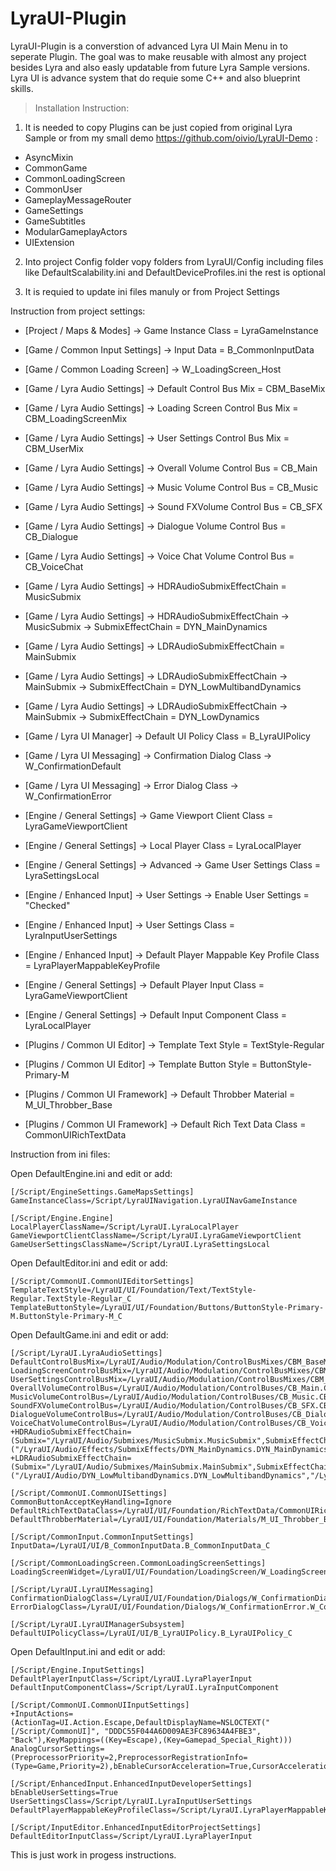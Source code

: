 # LyraUI-Plugin

LyraUI-Plugin is a converstion of advanced Lyra UI Main Menu in to seperate Plugin. 
The goal was to make reusable with almost any project besides Lyra and also easly updatable from future Lyra Sample versions.
Lyra UI is advance system that do requie some C++ and also blueprint skills.  


> Installation Instruction:

1. It is needed to copy Plugins can be just copied from original Lyra Sample or from my small demo https://github.com/oivio/LyraUI-Demo :
- AsyncMixin
- CommonGame
- CommonLoadingScreen
- CommonUser
- GameplayMessageRouter
- GameSettings
- GameSubtitles
- ModularGameplayActors
- UIExtension

2. Into project Config folder vopy folders from LyraUI/Config including files like DefaultScalability.ini and DefaultDeviceProfiles.ini the rest is optional 

3. It is requied to update ini files manuly or from Project Settings

Instruction from project settings:

  - [Project / Maps & Modes] -> Game Instance Class = LyraGameInstance
  
  - [Game / Common Input Settings] -> Input Data = B_CommonInputData
  - [Game / Common Loading Screen] -> W_LoadingScreen_Host
  
  - [Game / Lyra Audio Settings] -> Default Control Bus Mix = CBM_BaseMix
  - [Game / Lyra Audio Settings] -> Loading Screen Control Bus Mix = CBM_LoadingScreenMix
  - [Game / Lyra Audio Settings] -> User Settings Control Bus Mix = CBM_UserMix
  - [Game / Lyra Audio Settings] -> Overall Volume Control Bus = CB_Main
  - [Game / Lyra Audio Settings] -> Music Volume Control Bus = CB_Music
  - [Game / Lyra Audio Settings] -> Sound FXVolume Control Bus = CB_SFX
  - [Game / Lyra Audio Settings] -> Dialogue Volume Control Bus = CB_Dialogue
  - [Game / Lyra Audio Settings] -> Voice Chat Volume Control Bus = CB_VoiceChat
  - [Game / Lyra Audio Settings] -> HDRAudioSubmixEffectChain = MusicSubmix
  - [Game / Lyra Audio Settings] -> HDRAudioSubmixEffectChain -> MusicSubmix -> SubmixEffectChain = DYN_MainDynamics
  - [Game / Lyra Audio Settings] -> LDRAudioSubmixEffectChain = MainSubmix
  - [Game / Lyra Audio Settings] -> LDRAudioSubmixEffectChain -> MainSubmix -> SubmixEffectChain = DYN_LowMultibandDynamics
  - [Game / Lyra Audio Settings] -> LDRAudioSubmixEffectChain -> MainSubmix -> SubmixEffectChain = DYN_LowDynamics
  
  - [Game / Lyra UI Manager] -> Default UI Policy Class = B_LyraUIPolicy
  
  - [Game / Lyra UI Messaging] -> Confirmation Dialog Class -> W_ConfirmationDefault
  - [Game / Lyra UI Messaging] -> Error Dialog Class -> W_ConfirmationError
  
  - [Engine / General Settings] -> Game Viewport Client Class = LyraGameViewportClient
  - [Engine / General Settings] -> Local Player Class = LyraLocalPlayer
  - [Engine / General Settings] -> Advanced -> Game User Settings Class = LyraSettingsLocal
  
  - [Engine / Enhanced Input] -> User Settings -> Enable User Settings = "Checked"
  - [Engine / Enhanced Input] -> User Settings Class = LyraInputUserSettings
  - [Engine / Enhanced Input] -> Default Player Mappable Key Profile Class = LyraPlayerMappableKeyProfile
  
  - [Engine / General Settings] -> Default Player Input Class = LyraGameViewportClient
  - [Engine / General Settings] -> Default Input Component Class = LyraLocalPlayer
  
  - [Plugins / Common UI Editor] -> Template Text Style = TextStyle-Regular
  - [Plugins / Common UI Editor] -> Template Button Style = ButtonStyle-Primary-M
  
  - [Plugins / Common UI Framework] -> Default Throbber Material = M_UI_Throbber_Base
  - [Plugins / Common UI Framework] -> Default Rich Text Data Class = CommonUIRichTextData
 
Instruction from ini files:

Open DefaultEngine.ini and edit or add:
```
[/Script/EngineSettings.GameMapsSettings]
GameInstanceClass=/Script/LyraUINavigation.LyraUINavGameInstance

[/Script/Engine.Engine]
LocalPlayerClassName=/Script/LyraUI.LyraLocalPlayer
GameViewportClientClassName=/Script/LyraUI.LyraGameViewportClient
GameUserSettingsClassName=/Script/LyraUI.LyraSettingsLocal
```	
	
Open DefaultEditor.ini and edit or add:
```	
[/Script/CommonUI.CommonUIEditorSettings]
TemplateTextStyle=/LyraUI/UI/Foundation/Text/TextStyle-Regular.TextStyle-Regular_C
TemplateButtonStyle=/LyraUI/UI/Foundation/Buttons/ButtonStyle-Primary-M.ButtonStyle-Primary-M_C
```

Open DefaultGame.ini and edit or add:
```	
[/Script/LyraUI.LyraAudioSettings]
DefaultControlBusMix=/LyraUI/Audio/Modulation/ControlBusMixes/CBM_BaseMix.CBM_BaseMix
LoadingScreenControlBusMix=/LyraUI/Audio/Modulation/ControlBusMixes/CBM_LoadingScreenMix.CBM_LoadingScreenMix
UserSettingsControlBusMix=/LyraUI/Audio/Modulation/ControlBusMixes/CBM_UserMix.CBM_UserMix
OverallVolumeControlBus=/LyraUI/Audio/Modulation/ControlBuses/CB_Main.CB_Main
MusicVolumeControlBus=/LyraUI/Audio/Modulation/ControlBuses/CB_Music.CB_Music
SoundFXVolumeControlBus=/LyraUI/Audio/Modulation/ControlBuses/CB_SFX.CB_SFX
DialogueVolumeControlBus=/LyraUI/Audio/Modulation/ControlBuses/CB_Dialogue.CB_Dialogue
VoiceChatVolumeControlBus=/LyraUI/Audio/Modulation/ControlBuses/CB_VoiceChat.CB_VoiceChat
+HDRAudioSubmixEffectChain=(Submix="/LyraUI/Audio/Submixes/MusicSubmix.MusicSubmix",SubmixEffectChain=("/LyraUI/Audio/Effects/SubmixEffects/DYN_MainDynamics.DYN_MainDynamics"))
+LDRAudioSubmixEffectChain=(Submix="/LyraUI/Audio/Submixes/MainSubmix.MainSubmix",SubmixEffectChain=("/LyraUI/Audio/DYN_LowMultibandDynamics.DYN_LowMultibandDynamics","/LyraUI/Audio/Effects/SubmixEffects/DYN_LowDynamics.DYN_LowDynamics"))

[/Script/CommonUI.CommonUISettings]
CommonButtonAcceptKeyHandling=Ignore
DefaultRichTextDataClass=/LyraUI/UI/Foundation/RichTextData/CommonUIRichTextData.CommonUIRichTextData_C
DefaultThrobberMaterial=/LyraUI/UI/Foundation/Materials/M_UI_Throbber_Base.M_UI_Throbber_Base

[/Script/CommonInput.CommonInputSettings]
InputData=/LyraUI/UI/B_CommonInputData.B_CommonInputData_C

[/Script/CommonLoadingScreen.CommonLoadingScreenSettings]
LoadingScreenWidget=/LyraUI/UI/Foundation/LoadingScreen/W_LoadingScreen_Host.W_LoadingScreen_Host_C

[/Script/LyraUI.LyraUIMessaging]
ConfirmationDialogClass=/LyraUI/UI/Foundation/Dialogs/W_ConfirmationDialog.W_ConfirmationDialog_C
ErrorDialogClass=/LyraUI/UI/Foundation/Dialogs/W_ConfirmationError.W_ConfirmationError_C

[/Script/LyraUI.LyraUIManagerSubsystem]
DefaultUIPolicyClass=/LyraUI/UI/B_LyraUIPolicy.B_LyraUIPolicy_C
```

Open DefaultInput.ini and edit or add:
```	
[/Script/Engine.InputSettings]
DefaultPlayerInputClass=/Script/LyraUI.LyraPlayerInput
DefaultInputComponentClass=/Script/LyraUI.LyraInputComponent

[/Script/CommonUI.CommonUIInputSettings]
+InputActions=(ActionTag=UI.Action.Escape,DefaultDisplayName=NSLOCTEXT("[/Script/CommonUI]", "DDDC55F044A6D009AE3FC89634A4FBE3", "Back"),KeyMappings=((Key=Escape),(Key=Gamepad_Special_Right)))
AnalogCursorSettings=(PreprocessorPriority=2,PreprocessorRegistrationInfo=(Type=Game,Priority=2),bEnableCursorAcceleration=True,CursorAcceleration=1500.000000,CursorMaxSpeed=2200.000000,CursorDeadZone=0.250000,HoverSlowdownFactor=0.400000,ScrollDeadZone=0.200000,ScrollUpdatePeriod=0.100000,ScrollMultiplier=2.500000)

[/Script/EnhancedInput.EnhancedInputDeveloperSettings]
bEnableUserSettings=True
UserSettingsClass=/Script/LyraUI.LyraInputUserSettings
DefaultPlayerMappableKeyProfileClass=/Script/LyraUI.LyraPlayerMappableKeyProfile

[/Script/InputEditor.EnhancedInputEditorProjectSettings]
DefaultEditorInputClass=/Script/LyraUI.LyraPlayerInput
```

This is just work in progess instructions.
